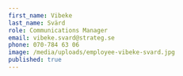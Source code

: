 ```yaml
---
first_name: Vibeke
last_name: Svärd
role: Communications Manager
email: vibeke.svard@strateg.se
phone: 070-784 63 06
image: /media/uploads/employee-vibeke-svard.jpg
published: true
---
```

